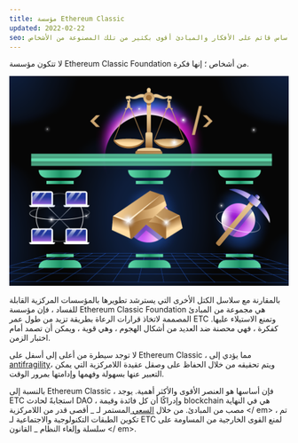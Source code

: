 ```yaml
---
title: مؤسسة Ethereum Classic
updated: 2022-02-22
seo: شرح لماذا تعتبر سلاسل الكتل التي لها أساس قائم على الأفكار والمبادئ أقوى بكثير من تلك المصنوعة من الأشخاص.
---
```


لا تتكون مؤسسة Ethereum Classic Foundation من أشخاص ؛ إنها فكرة.

![قانون اللامركزية والمال السليم وإثبات العمل هو القانون](../../../src/images/foundation.png)

بالمقارنة مع سلاسل الكتل الأخرى التي يسترشد تطويرها بالمؤسسات المركزية القابلة للفساد ، فإن مؤسسة Ethereum Classic Foundation هي مجموعة من المبادئ المصممة لاتخاذ قرارات الرعاة بطريقة تزيد من طول عمر ETC وتمنع الاستيلاء عليها. كفكرة ، فهي محصنة ضد العديد من أشكال الهجوم ، وهي قوية ، ويمكن أن تصمد أمام اختبار الزمن.

لا توجد سيطرة من أعلى إلى أسفل على Ethereum Classic ، مما يؤدي إلى [antifragility](https://en.wikipedia.org/wiki/Antifragility)، ويتم تحقيقه من خلال الحفاظ على وصقل عقيدة اللامركزية التي يمكن التعبير عنها بسهولة وفهمها وإدامتها بمرور الوقت.

بالنسبة إلى Ethereum Classic ، فإن أساسها هو العنصر الأقوى والأكثر أهمية. يوجد ETC استجابةً لحادث DAO [](/why-classic/genesis)، وإدراكًا أن كل فائدة وقيمة blockchain هي في النهاية مصب من المبادئ. من خلال [ السعي ](/why-classic/decentralism) المستمر لـ _ أقصى قدر من اللامركزية </ em> ، تم تكوين الطبقات التكنولوجية والاجتماعية لـ ETC لمنع القوى الخارجية من المساومة على سلسلة وإلغاء النظام _ القانون </ em>.</p>
